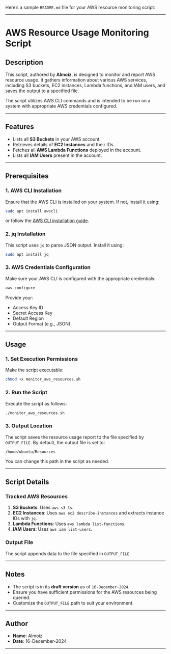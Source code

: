 Here’s a sample `README.md` file for your AWS resource monitoring script:

---

# AWS Resource Usage Monitoring Script

## Description

This script, authored by **Almoiz**, is designed to monitor and report AWS resource usage. It gathers information about various AWS services, including S3 buckets, EC2 instances, Lambda functions, and IAM users, and saves the output to a specified file.

The script utilizes AWS CLI commands and is intended to be run on a system with appropriate AWS credentials configured.

---

## Features

- Lists all **S3 Buckets** in your AWS account.
- Retrieves details of **EC2 Instances** and their IDs.
- Fetches all **AWS Lambda Functions** deployed in the account.
- Lists all **IAM Users** present in the account.

---

## Prerequisites

### 1. **AWS CLI Installation**
Ensure that the AWS CLI is installed on your system. If not, install it using:
```bash
sudo apt install awscli
```
or follow the [AWS CLI installation guide](https://docs.aws.amazon.com/cli/latest/userguide/install-cliv2.html).

### 2. **jq Installation**
This script uses `jq` to parse JSON output. Install it using:
```bash
sudo apt install jq
```

### 3. **AWS Credentials Configuration**
Make sure your AWS CLI is configured with the appropriate credentials:
```bash
aws configure
```
Provide your:
- Access Key ID
- Secret Access Key
- Default Region
- Output Format (e.g., JSON)

---

## Usage

### 1. **Set Execution Permissions**
Make the script executable:
```bash
chmod +x monitor_aws_resources.sh
```

### 2. **Run the Script**
Execute the script as follows:
```bash
./monitor_aws_resources.sh
```

### 3. **Output Location**
The script saves the resource usage report to the file specified by `OUTPUT_FILE`. By default, the output file is set to:
```
/home/ubuntu/Resources
```
You can change this path in the script as needed.

---

## Script Details

### Tracked AWS Resources
1. **S3 Buckets**: Uses `aws s3 ls`.
2. **EC2 Instances**: Uses `aws ec2 describe-instances` and extracts instance IDs with `jq`.
3. **Lambda Functions**: Uses `aws lambda list-functions`.
4. **IAM Users**: Uses `aws iam list-users`.

### Output File
The script appends data to the file specified in `OUTPUT_FILE`.

---

## Notes

- The script is in its **draft version** as of `16-December-2024`.
- Ensure you have sufficient permissions for the AWS resources being queried.
- Customize the `OUTPUT_FILE` path to suit your environment.

---

## Author

- **Name**: Almoiz
- **Date**: 16-December-2024

---

